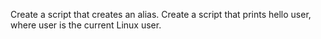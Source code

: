 Create a script that creates an alias.
Create a script that prints hello user, where user is the current Linux user.